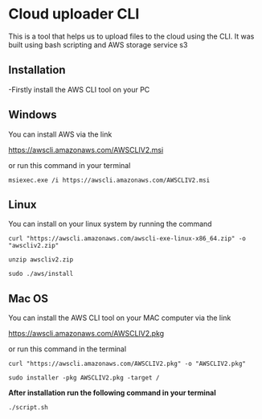 # **Cloud uploader CLI**

This is a tool that helps us to upload files to the cloud using the CLI. It was built using bash scripting and AWS storage service s3

## Installation

-Firstly install the AWS CLI tool on your PC

## Windows 
You can install AWS via the link

https://awscli.amazonaws.com/AWSCLIV2.msi

or run this command in your terminal

`msiexec.exe /i https://awscli.amazonaws.com/AWSCLIV2.msi`

## Linux
You can install on your linux system by running the command

`curl "https://awscli.amazonaws.com/awscli-exe-linux-x86_64.zip" -o "awscliv2.zip"`

`unzip awscliv2.zip`

`sudo ./aws/install`

## Mac OS
You can install the AWS CLI tool on your MAC computer via the link

https://awscli.amazonaws.com/AWSCLIV2.pkg

or run this command in the terminal

`curl "https://awscli.amazonaws.com/AWSCLIV2.pkg" -o "AWSCLIV2.pkg"`

`sudo installer -pkg AWSCLIV2.pkg -target /`

**After installation run the following command in your terminal**

`./script.sh `
